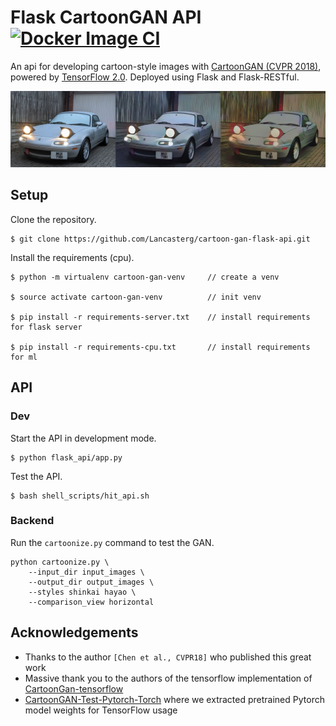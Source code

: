 # Flask CartoonGAN API [![Docker Image CI](https://github.com/Lancasterg/cartoon-gan-flask-api/actions/workflows/docker-image.yml/badge.svg)](https://github.com/Lancasterg/cartoon-gan-flask-api/actions/workflows/docker-image.yml)

An api for developing cartoon-style images with
[CartoonGAN (CVPR 2018)](http://openaccess.thecvf.com/content_cvpr_2018/papers/Chen_CartoonGAN_Generative_Adversarial_CVPR_2018_paper.pdf), 
powered by [TensorFlow 2.0](https://www.tensorflow.org/). Deployed using Flask and Flask-RESTful.

![Before and after](https://github.com/Lancasterg/cartoon-gan-flask-api/blob/main/docs/maz.png)

## Setup
Clone the repository.
```
$ git clone https://github.com/Lancasterg/cartoon-gan-flask-api.git 
```

Install the requirements (cpu).
```
$ python -m virtualenv cartoon-gan-venv     // create a venv

$ source activate cartoon-gan-venv          // init venv

$ pip install -r requirements-server.txt    // install requirements for flask server

$ pip install -r requirements-cpu.txt       // install requirements for ml
```

## API

### Dev 
Start the API in development mode.
```
$ python flask_api/app.py
```

Test the API.
```
$ bash shell_scripts/hit_api.sh 
```

### Backend

Run the `cartoonize.py` command to test the GAN.

```commandline
python cartoonize.py \
    --input_dir input_images \
    --output_dir output_images \
    --styles shinkai hayao \
    --comparison_view horizontal
```


## Acknowledgements
- Thanks to the author `[Chen et al., CVPR18]` who published this great work
- Massive thank you to the authors of the tensorflow implementation of [CartoonGan-tensorflow](https://github.com/mnicnc404/CartoonGan-tensorflow) 
- [CartoonGAN-Test-Pytorch-Torch](https://github.com/Yijunmaverick/CartoonGAN-Test-Pytorch-Torch) where we extracted pretrained Pytorch model weights for TensorFlow usage

